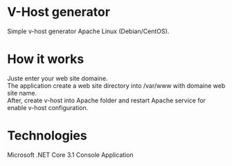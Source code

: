 # V-Host generator
Simple v-host generator Apache Linux (Debian/CentOS).

# How it works
Juste enter your web site domaine.</br>
The application create a web site directory into /var/www with domaine web site name.</br>
After, create v-host into Apache folder and restart Apache service for enable v-host configuration.

# Technologies
Microsoft .NET Core 3.1 Console Application